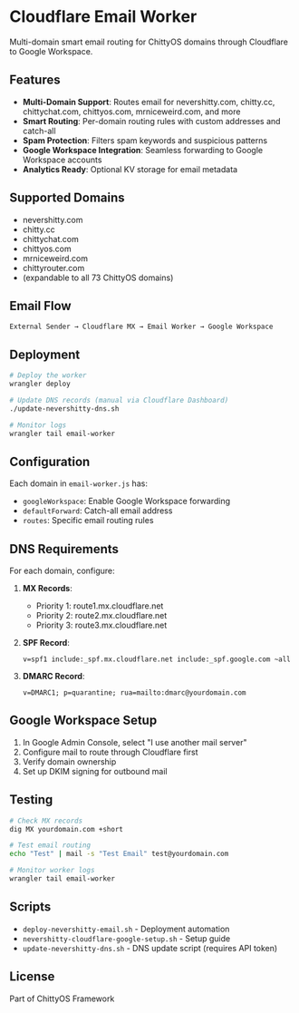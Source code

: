 # Cloudflare Email Worker

Multi-domain smart email routing for ChittyOS domains through Cloudflare to Google Workspace.

## Features

- **Multi-Domain Support**: Routes email for nevershitty.com, chitty.cc, chittychat.com, chittyos.com, mrniceweird.com, and more
- **Smart Routing**: Per-domain routing rules with custom addresses and catch-all
- **Spam Protection**: Filters spam keywords and suspicious patterns
- **Google Workspace Integration**: Seamless forwarding to Google Workspace accounts
- **Analytics Ready**: Optional KV storage for email metadata

## Supported Domains

- nevershitty.com
- chitty.cc
- chittychat.com
- chittyos.com
- mrniceweird.com
- chittyrouter.com
- (expandable to all 73 ChittyOS domains)

## Email Flow

```
External Sender → Cloudflare MX → Email Worker → Google Workspace
```

## Deployment

```bash
# Deploy the worker
wrangler deploy

# Update DNS records (manual via Cloudflare Dashboard)
./update-nevershitty-dns.sh

# Monitor logs
wrangler tail email-worker
```

## Configuration

Each domain in `email-worker.js` has:
- `googleWorkspace`: Enable Google Workspace forwarding
- `defaultForward`: Catch-all email address
- `routes`: Specific email routing rules

## DNS Requirements

For each domain, configure:

1. **MX Records**:
   - Priority 1: route1.mx.cloudflare.net
   - Priority 2: route2.mx.cloudflare.net
   - Priority 3: route3.mx.cloudflare.net

2. **SPF Record**:
   ```
   v=spf1 include:_spf.mx.cloudflare.net include:_spf.google.com ~all
   ```

3. **DMARC Record**:
   ```
   v=DMARC1; p=quarantine; rua=mailto:dmarc@yourdomain.com
   ```

## Google Workspace Setup

1. In Google Admin Console, select "I use another mail server"
2. Configure mail to route through Cloudflare first
3. Verify domain ownership
4. Set up DKIM signing for outbound mail

## Testing

```bash
# Check MX records
dig MX yourdomain.com +short

# Test email routing
echo "Test" | mail -s "Test Email" test@yourdomain.com

# Monitor worker logs
wrangler tail email-worker
```

## Scripts

- `deploy-nevershitty-email.sh` - Deployment automation
- `nevershitty-cloudflare-google-setup.sh` - Setup guide
- `update-nevershitty-dns.sh` - DNS update script (requires API token)

## License

Part of ChittyOS Framework